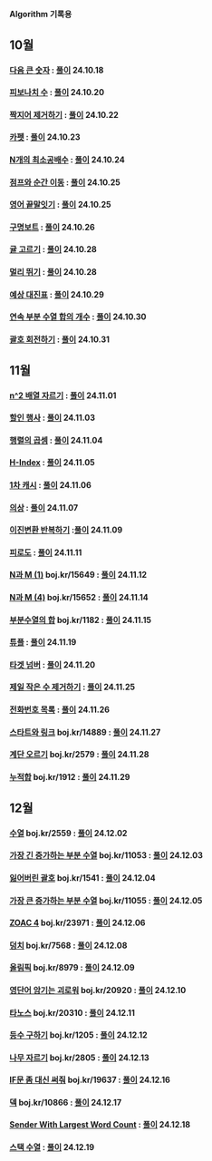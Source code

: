 #### Algorithm 기록용
10월
---
#### [다음 큰 숫자](https://school.programmers.co.kr/learn/courses/30/lessons/12911) : [풀이](https://github.com/tmddus2123/Algorithm/blob/main/2024/10/%EB%8B%A4%EC%9D%8C%20%ED%81%B0%20%EC%88%AB%EC%9E%90.java) 24.10.18


#### [피보나치 수](https://school.programmers.co.kr/learn/courses/30/lessons/12945?language=java) : [풀이](https://github.com/tmddus2123/Algorithm/blob/main/2024/10/%ED%94%BC%EB%B3%B4%EB%82%98%EC%B9%98%20%EC%88%98.java) 24.10.20

#### [짝지어 제거하기](https://school.programmers.co.kr/learn/courses/30/lessons/12973) : [풀이](https://github.com/tmddus2123/Algorithm/tree/main/2024/10) 24.10.22

#### [카펫](https://school.programmers.co.kr/learn/courses/30/lessons/42842) : [풀이](https://github.com/tmddus2123/Algorithm/blob/main/2024/10/%EC%B9%B4%ED%8E%AB.java) 24.10.23

#### [N개의 최소공배수](https://school.programmers.co.kr/learn/courses/30/lessons/12953) : [풀이](https://github.com/tmddus2123/Algorithm/tree/main/2024/10) 24.10.24


#### [점프와 순간 이동](https://school.programmers.co.kr/learn/courses/30/lessons/12980) : [풀이](https://github.com/tmddus2123/Algorithm/blob/main/2024/10/%EC%A0%90%ED%94%84%EC%99%80%20%EC%88%9C%EA%B0%84%20%EC%9D%B4%EB%8F%99.java) 24.10.25

#### [영어 끝말잇기](https://school.programmers.co.kr/learn/courses/30/lessons/12981) : [풀이](https://github.com/tmddus2123/Algorithm/blob/main/2024/10/%EC%98%81%EC%96%B4%20%EB%81%9D%EB%A7%90%EC%9E%87%EA%B8%B0.java) 24.10.25

#### [구명보트](https://school.programmers.co.kr/learn/courses/30/lessons/42885#) : [풀이](https://github.com/tmddus2123/Algorithm/blob/main/2024/10/%EA%B5%AC%EB%AA%85%EB%B3%B4%ED%8A%B8.java) 24.10.26

#### [귤 고르기](https://school.programmers.co.kr/learn/courses/30/lessons/138476) : [풀이](https://github.com/tmddus2123/Algorithm/blob/main/2024/10/%EA%B7%A4%20%EA%B3%A0%EB%A5%B4%EA%B8%B0.java) 24.10.28

#### [멀리 뛰기](https://github.com/tmddus2123/Algorithm/new/main/2024/10) : [풀이](https://github.com/tmddus2123/Algorithm/blob/main/2024/10/%EB%A9%80%EB%A6%AC%20%EB%9B%B0%EA%B8%B0.java) 24.10.28

#### [예상 대진표](https://school.programmers.co.kr/learn/courses/30/lessons/12985#) : [풀이](https://github.com/tmddus2123/Algorithm/blob/main/2024/10/%EC%98%88%EC%83%81%20%EB%8C%80%EC%A7%84%ED%91%9C.java) 24.10.29

#### [연속 부분 수열 합의 개수](https://school.programmers.co.kr/learn/courses/30/lessons/131701?language=java) : [풀이](https://github.com/tmddus2123/Algorithm/blob/main/2024/10/%EC%97%B0%EC%86%8D%20%EB%B6%80%EB%B6%84%20%EC%88%98%EC%97%B4%20%ED%95%A9%EC%9D%98%20%EA%B0%9C%EC%88%98.java) 24.10.30

#### [괄호 회전하기](https://school.programmers.co.kr/learn/courses/30/lessons/76502#) : [풀이](https://github.com/tmddus2123/Algorithm/blob/main/2024/10/%EA%B4%84%ED%98%B8%20%ED%9A%8C%EC%A0%84%ED%95%98%EA%B8%B0.java) 24.10.31

11월
---
#### [n^2 배열 자르기](https://school.programmers.co.kr/learn/courses/30/lessons/87390) : [풀이](https://github.com/tmddus2123/Algorithm/blob/main/2024/11/n%5E2%20%EB%B0%B0%EC%97%B4%20%EC%9E%90%EB%A5%B4%EA%B8%B0.java) 24.11.01

#### [할인 행사](https://school.programmers.co.kr/learn/courses/30/lessons/131127) : [풀이](https://github.com/tmddus2123/Algorithm/blob/main/2024/11/%ED%95%A0%EC%9D%B8%20%ED%96%89%EC%82%AC.java) 24.11.03

#### [행렬의 곱셈](https://school.programmers.co.kr/learn/courses/30/lessons/12949) : [풀이](https://github.com/tmddus2123/Algorithm/blob/main/2024/11/%ED%96%89%EB%A0%AC%EC%9D%98%20%EA%B3%B1%EC%85%88.java) 24.11.04

#### [H-Index](https://school.programmers.co.kr/learn/courses/30/lessons/42747) : [풀이](https://github.com/tmddus2123/Algorithm/blob/main/2024/11/H-Index.java) 24.11.05

#### [1차 캐시](https://school.programmers.co.kr/learn/courses/30/lessons/17680) : [풀이](https://github.com/tmddus2123/Algorithm/blob/main/2024/11/%5B1%EC%B0%A8%5D%20%EC%BA%90%EC%8B%9C.java) 24.11.06

#### [의상](https://school.programmers.co.kr/learn/courses/30/lessons/42578) : [풀이](https://github.com/tmddus2123/Algorithm/blob/main/2024/11/%EC%9D%98%EC%83%81.java) 24.11.07

#### [이진변환 반복하기](https://school.programmers.co.kr/learn/courses/30/lessons/70129) :[풀이](https://github.com/tmddus2123/Algorithm/blob/main/2024/11/%EC%9D%B4%EC%A7%84%EB%B3%80%ED%99%98%20%EB%B0%98%EB%B3%B5%ED%95%98%EA%B8%B0.java) 24.11.09

#### [피로도](https://school.programmers.co.kr/learn/courses/30/lessons/87946) : [풀이](https://github.com/tmddus2123/Algorithm/blob/main/2024/11/%ED%94%BC%EB%A1%9C%EB%8F%84.java) 24.11.11

#### [N과 M (1)](https://www.acmicpc.net/problem/15649) boj.kr/15649 : [풀이](https://github.com/tmddus2123/Algorithm/blob/main/2024/11/N%EA%B3%BC%20M%20(1).java) 24.11.12

#### [N과 M (4)](https://www.acmicpc.net/problem/15652) boj.kr/15652 : [풀이](https://github.com/tmddus2123/Algorithm/blob/main/2024/11/N%EA%B3%BC%20M%20(4).java) 24.11.14

#### [부분수열의 합](https://www.acmicpc.net/problem/1182) boj.kr/1182 : [풀이](https://github.com/tmddus2123/Algorithm/blob/main/2024/11/%EB%B6%80%EB%B6%84%EC%88%98%EC%97%B4%EC%9D%98%20%ED%95%A9.java) 24.11.15


#### [튜플](https://school.programmers.co.kr/learn/courses/30/lessons/64065) : [풀이](https://github.com/tmddus2123/Algorithm/blob/main/2024/11/%ED%8A%9C%ED%94%8C.java) 24.11.19

#### [타겟 넘버](https://school.programmers.co.kr/learn/courses/30/lessons/43165) : [풀이](https://github.com/tmddus2123/Algorithm/blob/main/2024/11/%ED%83%80%EC%BC%93%20%EB%84%98%EB%B2%84.java) 24.11.20

#### [제일 작은 수 제거하기](https://school.programmers.co.kr/learn/courses/30/lessons/12935) : [풀이](https://github.com/tmddus2123/Algorithm/blob/main/2024/11/C%23/%EC%A0%9C%EC%9D%BC%20%EC%9E%91%EC%9D%80%20%EC%88%98%20%EC%A0%9C%EA%B1%B0%ED%95%98%EA%B8%B0.cs) 24.11.25

#### [전화번호 목록](https://school.programmers.co.kr/learn/courses/30/lessons/42577?language=java) : [풀이](https://github.com/tmddus2123/Algorithm/blob/main/2024/11/%EC%A0%84%ED%99%94%EB%B2%88%ED%98%B8%20%EB%AA%A9%EB%A1%9D.java) 24.11.26

#### [스타트와 링크](https://www.acmicpc.net/problem/14889) boj.kr/14889 : [풀이](https://github.com/tmddus2123/Algorithm/blob/main/2024/11/%EC%8A%A4%ED%83%80%ED%8A%B8%EC%99%80%20%EB%A7%81%ED%81%AC.java) 24.11.27

#### [계단 오르기](https://www.acmicpc.net/problem/2579) boj.kr/2579 : [풀이](https://github.com/tmddus2123/Algorithm/blob/main/2024/11/%EA%B3%84%EB%8B%A8%20%EC%98%A4%EB%A5%B4%EA%B8%B0.java) 24.11.28

#### [누적합](https://www.acmicpc.net/problem/1912) boj.kr/1912 : [풀이](https://github.com/tmddus2123/Algorithm/blob/main/2024/11/%EC%97%B0%EC%86%8D%ED%95%A9.java) 24.11.29

12월
---
#### [수열](https://www.acmicpc.net/problem/2559) boj.kr/2559 : [풀이](https://github.com/tmddus2123/Algorithm/blob/main/2024/11/%EC%88%98%EC%97%B4.java) 24.12.02

#### [가장 긴 증가하는 부분 수열](https://www.acmicpc.net/problem/11053) boj.kr/11053 : [풀이](https://github.com/tmddus2123/Algorithm/blob/main/2024/12/%EA%B0%80%EC%9E%A5%20%EA%B8%B4%20%EC%A6%9D%EA%B0%80%ED%95%98%EB%8A%94%20%EB%B6%80%EB%B6%84%20%EC%88%98%EC%97%B4.java) 24.12.03

#### [잃어버린 괄호](https://www.acmicpc.net/problem/1541) boj.kr/1541 : [풀이](https://github.com/tmddus2123/Algorithm/blob/main/2024/12/%EC%9E%83%EC%96%B4%EB%B2%84%EB%A6%B0%20%EA%B4%84%ED%98%B8.java) 24.12.04

#### [가장 큰 증가하는 부분 수열](https://www.acmicpc.net/problem/11055) boj.kr/11055 : [풀이](https://github.com/tmddus2123/Algorithm/blob/main/2024/12/%EA%B0%80%EC%9E%A5%20%ED%81%B0%20%EC%A6%9D%EA%B0%80%ED%95%98%EB%8A%94%20%EB%B6%80%EB%B6%84%20%EC%88%98%EC%97%B4.java) 24.12.05

#### [ZOAC 4](https://www.acmicpc.net/problem/23971) boj.kr/23971 : [풀이](https://github.com/tmddus2123/Algorithm/tree/main/2024/12) 24.12.06

#### [덩치](https://www.acmicpc.net/problem/7568) boj.kr/7568 : [풀이](https://github.com/tmddus2123/Algorithm/blob/main/2024/12/%EB%8D%A9%EC%B9%98.java) 24.12.08

#### [올림픽](https://www.acmicpc.net/problem/8979) boj.kr/8979 : [풀이](https://github.com/tmddus2123/Algorithm/blob/main/2024/12/%EC%98%AC%EB%A6%BC%ED%94%BD.java) 24.12.09

#### [영단어 암기는 괴로워](https://www.acmicpc.net/problem/20920) boj.kr/20920 : [풀이](https://github.com/tmddus2123/Algorithm/blob/main/2024/12/%EC%98%81%EB%8B%A8%EC%96%B4%20%EC%95%94%EA%B8%B0%EB%8A%94%20%EA%B4%B4%EB%A1%9C%EC%9B%8C.java) 24.12.10

#### [타노스](https://www.acmicpc.net/problem/20310) boj.kr/20310 : [풀이](https://github.com/tmddus2123/Algorithm/blob/main/2024/12/%ED%83%80%EB%85%B8%EC%8A%A4.java) 24.12.11

#### [등수 구하기](https://www.acmicpc.net/problem/1205) boj.kr/1205 : [풀이](https://github.com/tmddus2123/Algorithm/blob/main/2024/12/%EB%93%B1%EC%88%98%20%EA%B5%AC%ED%95%98%EA%B8%B0.java) 24.12.12

#### [나무 자르기](https://www.acmicpc.net/problem/2805) boj.kr/2805 : [풀이](https://github.com/tmddus2123/Algorithm/blob/main/2024/12/%EB%82%98%EB%AC%B4%20%EC%9E%90%EB%A5%B4%EA%B8%B0.java) 24.12.13

#### [IF문 좀 대신 써줘](https://www.acmicpc.net/problem/19637) boj.kr/19637 : [풀이](https://github.com/tmddus2123/Algorithm/blob/main/2024/12/IF%EB%AC%B8%20%EC%A2%80%20%EB%8C%80%EC%8B%A0%20%EC%8D%A8%EC%A4%98.java) 24.12.16

#### [덱](https://www.acmicpc.net/problem/10866) boj.kr/10866 : [풀이](https://github.com/tmddus2123/Algorithm/blob/main/2024/12/%EB%8D%B1.java) 24.12.17

#### [Sender With Largest Word Count](https://leetcode.com/problems/sender-with-largest-word-count/) : [풀이](https://github.com/tmddus2123/Algorithm/blob/main/2024/12/Sender%20With%20Larges%20Word%20Count.java) 24.12.18

#### [스택 수열](https://www.acmicpc.net/problem/1874) : [풀이](https://github.com/tmddus2123/Algorithm/blob/main/2024/12/%EC%8A%A4%ED%83%9D%20%EC%88%98%EC%97%B4.java) 24.12.19
